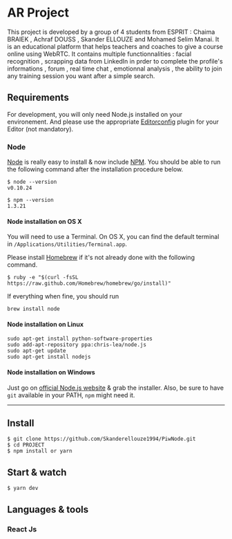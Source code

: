 # AR Project

This project is developed by a group of 4 students from ESPRIT : Chaima BRAIEK , Achraf DOUSS , Skander ELLOUZE and Mohamed Selim Manai.
It is an educational platform that helps teachers and coaches to give a course online using WebRTC.
It contains multiple functionnalities : facial recognition , scrapping data from LinkedIn in prder to complete the profile's informations , forum , real time chat , emotionnal analysis , the ability to join any training session you want after a simple search.

## Requirements

For development, you will only need Node.js installed on your environement.
And please use the appropriate [Editorconfig](http://editorconfig.org/) plugin for your Editor (not mandatory).

### Node

[Node](http://nodejs.org/) is really easy to install & now include [NPM](https://npmjs.org/).
You should be able to run the following command after the installation procedure
below.

    $ node --version
    v0.10.24

    $ npm --version
    1.3.21

#### Node installation on OS X

You will need to use a Terminal. On OS X, you can find the default terminal in
`/Applications/Utilities/Terminal.app`.

Please install [Homebrew](http://brew.sh/) if it's not already done with the following command.

    $ ruby -e "$(curl -fsSL https://raw.github.com/Homebrew/homebrew/go/install)"

If everything when fine, you should run

    brew install node

#### Node installation on Linux

    sudo apt-get install python-software-properties
    sudo add-apt-repository ppa:chris-lea/node.js
    sudo apt-get update
    sudo apt-get install nodejs

#### Node installation on Windows

Just go on [official Node.js website](http://nodejs.org/) & grab the installer.
Also, be sure to have `git` available in your PATH, `npm` might need it.

---

## Install

    $ git clone https://github.com/Skanderellouze1994/PiwNode.git
    $ cd PROJECT
    $ npm install or yarn

## Start & watch

    $ yarn dev

## Languages & tools

### React Js
